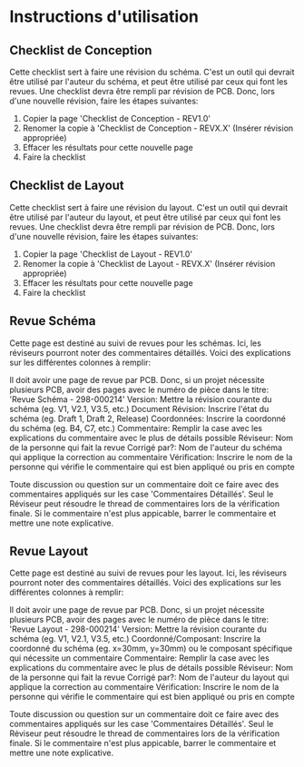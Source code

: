 # Instructions d'utilisation
## Checklist de Conception
Cette checklist sert à faire une révision du schéma. C'est un outil qui devrait être utilisé par l'auteur du schéma, et peut être utilisé par ceux qui font les revues. Une checklist devra être rempli par révision de PCB. Donc, lors d'une nouvelle révision, faire les étapes suivantes: 

1. Copier la page 'Checklist de Conception - REV1.0' 
2. Renomer la copie à 'Checklist de Conception - REVX.X' (Insérer révision appropriée) 
3. Effacer les résultats pour cette nouvelle page 
4. Faire la checklist
## Checklist de Layout
Cette checklist sert à faire une révision du layout. C'est un outil qui devrait être utilisé par l'auteur du layout, et peut être utilisé par ceux qui font les revues. Une checklist devra être rempli par révision de PCB. Donc, lors d'une nouvelle révision, faire les étapes suivantes: 

1. Copier la page 'Checklist de Layout - REV1.0' 
2. Renomer la copie à 'Checklist de Layout - REVX.X' (Insérer révision appropriée) 
3. Effacer les résultats pour cette nouvelle page 
4. Faire la checklist
## Revue Schéma
Cette page est destiné au suivi de revues pour les schémas. Ici, les réviseurs pourront noter des commentaires détaillés. Voici des explications sur les différentes colonnes à remplir: 

Il doit avoir une page de revue par PCB. Donc, si un projet nécessite plusieurs PCB, avoir des pages avec le numéro de pièce dans le titre: 'Revue Schéma - 298-000214' 
Version: Mettre la révision courante du schéma (eg. V1, V2.1, V3.5, etc.) 
Document Révision: Inscrire l'état du schéma (eg. Draft 1, Draft 2, Release) 
Coordonnées: Inscrire la coordonné du schéma (eg. B4, C7, etc.) 
Commentaire: Remplir la case avec les explications du commentaire avec le plus de détails possible 
Réviseur: Nom de la personne qui fait la revue 
Corrigé par?: Nom de l'auteur du schéma qui applique la correction au commentaire Vérification: Inscrire le nom de la personne qui vérifie le commentaire qui est bien appliqué ou pris en compte 

Toute discussion ou question sur un commentaire doit ce faire avec des commentaires appliqués sur les case 'Commentaires Détaillés'. Seul le Réviseur peut résoudre le thread de commentaires lors de la vérification finale. Si le commentaire n'est plus appicable, barrer le commentaire et mettre une note explicative.
## Revue Layout
Cette page est destiné au suivi de revues pour les layout. Ici, les réviseurs pourront noter des commentaires détaillés. Voici des explications sur les différentes colonnes à remplir: 

Il doit avoir une page de revue par PCB. Donc, si un projet nécessite plusieurs PCB, avoir des pages avec le numéro de pièce dans le titre: 'Revue Layout - 298-000214' 
Version: Mettre la révision courante du schéma (eg. V1, V2.1, V3.5, etc.) Coordonné/Composant: Inscrire la coordonné du schéma (eg. x=30mm, y=30mm) ou le composant spécifique qui nécessite un commentaire 
Commentaire: Remplir la case avec les explications du commentaire avec le plus de détails possible 
Réviseur: Nom de la personne qui fait la revue 
Corrigé par?: Nom de l'auteur du layout qui applique la correction au commentaire Vérification: Inscrire le nom de la personne qui vérifie le commentaire qui est bien appliqué ou pris en compte 

Toute discussion ou question sur un commentaire doit ce faire avec des commentaires appliqués sur les case 'Commentaires Détaillés'. Seul le Réviseur peut résoudre le thread de commentaires lors de la vérification finale. Si le commentaire n'est plus appicable, barrer le commentaire et mettre une note explicative.
